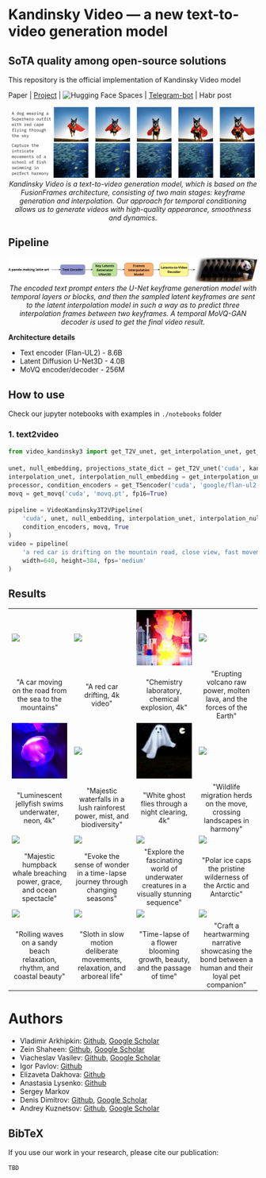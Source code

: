 # Kandinsky Video — a new text-to-video generation model 
## SoTA quality among open-source solutions

This repository is the official implementation of Kandinsky Video model


Paper | [Project](https://ai-forever.github.io/kandinsky-video/) | ![Hugging Face Spaces](https://img.shields.io/badge/🤗-Huggingface-yello.svg) | [Telegram-bot](https://t.me/video_kandinsky_bot) | Habr post


<p align="center">
<img src="__assets__/title.JPG" width="800px"/>
<br>
<em>Kandinsky Video is a text-to-video generation model, which is based on the FusionFrames architecture, consisting of two main stages: keyframe generation and interpolation. Our approach for temporal conditioning allows us to generate videos with high-quality appearance, smoothness and dynamics.</em>
</p>



## Pipeline

<p align="center">
<img src="__assets__/pipeline.jpg" width="800px"/>
<br>
<em>The encoded text prompt enters the U-Net keyframe generation model with temporal layers or blocks, and then the sampled latent keyframes are  sent to the latent interpolation model in such a way as to predict three interpolation frames between two keyframes. A temporal MoVQ-GAN decoder is used to get the final video result.</em>
</p>


**Architecture details**

+ Text encoder (Flan-UL2) - 8.6B
+ Latent Diffusion U-Net3D - 4.0B
+ MoVQ encoder/decoder - 256M


## How to use

Check our jupyter notebooks with examples in `./notebooks` folder
### 1. text2video

```python
from video_kandinsky3 import get_T2V_unet, get_interpolation_unet, get_T5encoder, get_movq, VideoKandinsky3T2VPipeline

unet, null_embedding, projections_state_dict = get_T2V_unet('cuda', kandinsky_video.pt, fp16=True)
interpolation_unet, interpolation_null_embedding = get_interpolation_unet('cuda', kandinsky_video_interpolation.pt, fp16=True)
processor, condition_encoders = get_T5encoder('cuda', 'google/flan-ul2', projections_state_dict)
movq = get_movq('cuda', 'movq.pt', fp16=True)

pipeline = VideoKandinsky3T2VPipeline(
    'cuda', unet, null_embedding, interpolation_unet, interpolation_null_embedding, processor,
    condition_encoders, movq, True
)
video = pipeline(
    'a red car is drifting on the mountain road, close view, fast movement',
    width=640, height=384, fps='medium'
)
```


## Results


<table class="center">
<tr>
  <td><img src="__assets__/results/A car moving on the road from the sea to the mountains.gif" raw=true></td>
  <td><img src="__assets__/results/A red car drifting, 4k video.gif"></td>
  <td><img src="__assets__/results/chemistry laboratory, chemical explosion, 4k.gif"></td>
  <td><img src="__assets__/results/Erupting volcano_ raw power, molten lava, and the forces of the Earth.gif"></td>
</tr>
<tr>
  <td width=25% align="center">"A car moving on the road from the sea to the mountains"</td>
  <td width=25% align="center">"A red car drifting, 4k video"</td>
  <td width=25% align="center">"Chemistry laboratory, chemical explosion, 4k"</td>
  <td width=25% align="center">"Erupting volcano raw power, molten lava, and the forces of the Earth"</td>
</tr>

<tr>
  <td><img src="__assets__/results/luminescent jellyfish swims underwater, neon, 4k.gif" raw=true></td>
  <td><img src="__assets__/results/Majestic waterfalls in a lush rainforest_ power, mist, and biodiversity.gif"></td>
  <td><img src="__assets__/results/white ghost flies through a night clearing, 4k.gif"></td>
  <td><img src="__assets__/results/Wildlife migration_ herds on the move, crossing landscapes in harmony.gif"></td>
</tr>
<tr>
  <td width=25% align="center">"Luminescent jellyfish swims underwater, neon, 4k"</td>
  <td width=25% align="center">"Majestic waterfalls in a lush rainforest power, mist, and biodiversity"</td>
  <td width=25% align="center">"White ghost flies through a night clearing, 4k"</td>
  <td width=25% align="center">"Wildlife migration herds on the move, crossing landscapes in harmony"</td>
</tr>

<tr>
  <td><img src="__assets__/results/Majestic humpback whale breaching_ power, grace, and ocean spectacle.gif" raw=true></td>
  <td><img src="__assets__/results/Evoke the sense of wonder in a time-lapse journey through changing seasons..gif"></td>
  <td><img src="__assets__/results/Explore the fascinating world of underwater creatures in a visually stunning sequence.gif"></td>
  <td><img src="__assets__/results/Polar ice caps_ the pristine wilderness of the Arctic and Antarctic.gif"></td>
</tr>
<tr>
  <td width=25% align="center">"Majestic humpback whale breaching power, grace, and ocean spectacle"</td>
  <td width=25% align="center">"Evoke the sense of wonder in a time-lapse journey through changing seasons"</td>
  <td width=25% align="center">"Explore the fascinating world of underwater creatures in a visually stunning sequence"</td>
  <td width=25% align="center">"Polar ice caps the pristine wilderness of the Arctic and Antarctic"</td>
</tr>


<tr>
  <td><img src="__assets__/results/Rolling waves on a sandy beach_ relaxation, rhythm, and coastal beauty.gif" raw=true></td>
  <td><img src="__assets__/results/Sloth in slow motion_ deliberate movements, relaxation, and arboreal life.gif"></td>
  <td><img src="__assets__/results/Time-lapse of a flower blooming_ growth, beauty, and the passage of time..gif"></td>
  <td><img src="__assets__/results/Craft a heartwarming narrative showcasing the bond between a human and their loyal pet companion..gif"></td>
</tr>
<tr>
  <td width=25% align="center">"Rolling waves on a sandy beach relaxation, rhythm, and coastal beauty"</td>
  <td width=25% align="center">"Sloth in slow motion deliberate movements, relaxation, and arboreal life"</td>
  <td width=25% align="center">"Time-lapse of a flower blooming growth, beauty, and the passage of time"</td>
  <td width=25% align="center">"Craft a heartwarming narrative showcasing the bond between a human and their loyal pet companion"</td>
</tr>


</table>


# Authors

+ Vladimir Arkhipkin: [Github](https://github.com/oriBetelgeuse), [Google Scholar](https://scholar.google.com/citations?user=D-Ko0oAAAAAJ&hl=ru)
+ Zein Shaheen: [Github](https://github.com/zeinsh), [Google Scholar](https://scholar.google.ru/citations?user=bxlgMxMAAAAJ&hl=en)
+ Viacheslav Vasilev: [Github](), [Google Scholar](https://scholar.google.com/citations?user=redAz-kAAAAJ&hl=ru&oi=sra)
+ Igor Pavlov: [Github](https://github.com/boomb0om)
+ Elizaveta Dakhova: [Github](https://github.com/LizaDakhova)
+ Anastasia Lysenko: [Github](https://github.com/LysenkoAnastasia)
+ Sergey Markov
+ Denis Dimitrov: [Github](https://github.com/denndimitrov), [Google Scholar](https://scholar.google.com/citations?user=3JSIJpYAAAAJ&hl=ru&oi=ao)
+ Andrey Kuznetsov: [Github](https://github.com/kuznetsoffandrey), [Google Scholar](https://scholar.google.com/citations?user=q0lIfCEAAAAJ&hl=ru)


## BibTeX
If you use our work in your research, please cite our publication:
```
TBD
```
